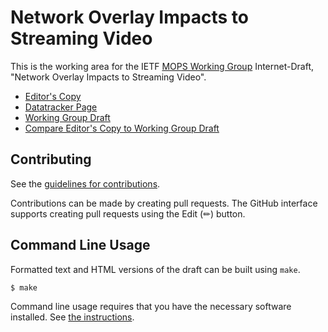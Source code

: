 # Network Overlay Impacts to Streaming Video

This is the working area for the IETF [MOPS Working Group](https://datatracker.ietf.org/group/mops/documents/) Internet-Draft, "Network Overlay Impacts to Streaming Video".

* [Editor's Copy](https://gitnnelg.github.io/draft-ietf-mops-network-overlay-impacts/#go.draft-ietf-mops-network-overlay-impacts.html)
* [Datatracker Page](https://datatracker.ietf.org/doc/draft-ietf-mops-network-overlay-impacts)
* [Working Group Draft](https://datatracker.ietf.org/doc/html/draft-ietf-mops-network-overlay-impacts)
* [Compare Editor's Copy to Working Group Draft](https://gitnnelg.github.io/draft-ietf-mops-network-overlay-impacts/#go.draft-ietf-mops-network-overlay-impacts.diff)


## Contributing

See the
[guidelines for contributions](https://github.com/gitnnelg/draft-ietf-mops-network-overlay-impacts/blob/main/CONTRIBUTING.md).

Contributions can be made by creating pull requests.
The GitHub interface supports creating pull requests using the Edit (✏) button.


## Command Line Usage

Formatted text and HTML versions of the draft can be built using `make`.

```sh
$ make
```

Command line usage requires that you have the necessary software installed.  See
[the instructions](https://github.com/martinthomson/i-d-template/blob/main/doc/SETUP.md).

